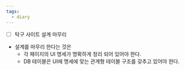```yaml
---
tags:
  - diary
---
```



- [ ] 탁구 사이트 설계 마무리
- 설계를 마무리 한다는 것은
	- 각 페이지의 UI 명세가 명확하게 정리 되어 있어야 한다.
	- DB 테이블은 UI에 명세에 맞는 관계형 테이블 구조를 갖추고 있어야 한다.